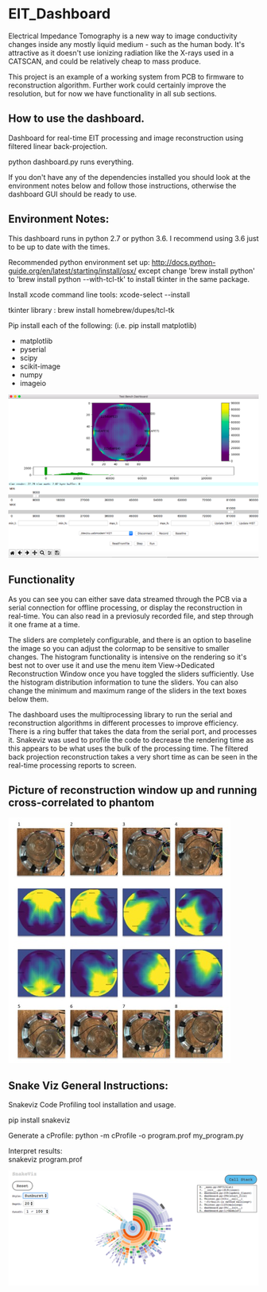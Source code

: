 # EIT_Dashboard

Electrical Impedance Tomography is a new way to image conductivity changes inside any mostly liquid medium - such as the human body. It's attractive as it doesn't use ionizing radiation like the X-rays used in a CATSCAN, and could be relatively cheap to mass produce. 

This project is an example of a working system from PCB to firmware to reconstruction algorithm. Further work could certainly improve the resolution, but for now we have functionality in all sub sections. 

##  How to use the dashboard. 

Dashboard for real-time EIT processing and image reconstruction using filtered linear back-projection.

python dashboard.py runs everything. 

If you don't have any of the dependencies installed you should look at the environment notes below and follow those instructions, otherwise the dashboard GUI should be ready to use. 

## Environment Notes: 
This dashboard runs in python 2.7 or python 3.6. I recommend using 3.6 just to be up to date with the times. 

Recommended python environment set up: http://docs.python-guide.org/en/latest/starting/install/osx/
 except change 'brew install python' to
 'brew install python --with-tcl-tk' to install tkinter in the same package.  

Install xcode command line tools: xcode-select --install

tkinter library : brew install homebrew/dupes/tcl-tk

Pip install each of the following: (i.e. pip install matplotlib)
* matplotlib
* pyserial
* scipy
* scikit-image
* numpy
* imageio

![alt text](images/dashboard.png "EIT Dashboard")

## Functionality

As you can see you can either save data streamed through the PCB via a serial connection for offline processing, or display the reconstruction in real-time. You can also read in a previosuly recorded file, and step through it one frame at a time. 

The sliders are completely configurable, and there is an option to baseline the image so you can adjust the colormap to be sensitive to smaller changes. The histogram functionality is intensive on the rendering so it's best not to over use it and use the menu item View->Dedicated Reconstruction Window once you have toggled the sliders sufficiently. Use the histogram distribution information to tune the sliders. You can also change the minimum and maximum range of the sliders in the text boxes below them. 

The dashboard uses the multiprocessing library to run the serial and reconstruction algorithms in different processes to improve efficiency. There is a ring buffer that takes the data from the serial port, and processes it. Snakeviz was used to profile the code to decrease the rendering time as this appears to be what uses the bulk of the processing time. The filtered back projection reconstruction takes a very short time as can be seen in the real-time processing reports to screen. 

##  Picture of reconstruction window up and running cross-correlated to phantom

![alt text](images/eit_anti-clockwise_motion.png "EIT and how it should appear")

## Snake Viz General Instructions: 

Snakeviz Code Profiling tool installation and usage. 

pip install snakeviz 

Generate a cProfile: 
python -m cProfile -o program.prof my_program.py

Interpret results:  
snakeviz program.prof

![alt text](images/snakeviz.png "Snake Viz Code Profiler")


